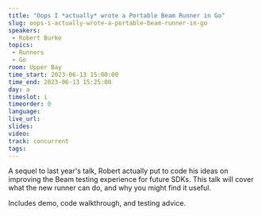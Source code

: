 ```yaml
---
title: "Oops I *actually* wrote a Portable Beam Runner in Go"
slug: oops-i-actually-wrote-a-portable-beam-runner-in-go
speakers:
 - Robert Burke
topics:
 - Runners
 - Go
room: Upper Bay
time_start: 2023-06-13 15:00:00
time_end: 2023-06-13 15:25:00
day: a
timeslot: i
timeorder: 0
language: 
live_url: 
slides: 
video: 
track: concurrent
tags:
---
```


A sequel to last year's talk, Robert actually put to code his ideas on improving the Beam testing experience for future SDKs. This talk will cover what the new runner can do, and why you might find it useful.
 
 
 
 Includes demo, code walkthrough, and testing advice.